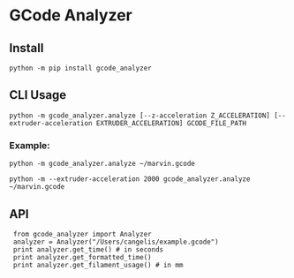 # GCode Analyzer

## Install

`python -m pip install gcode_analyzer`

## CLI Usage

`python -m gcode_analyzer.analyze [--z-acceleration Z_ACCELERATION] [--extruder-acceleration EXTRUDER_ACCELERATION] GCODE_FILE_PATH`

### Example:

`python -m gcode_analyzer.analyze ~/marvin.gcode`

`python -m --extruder-acceleration 2000 gcode_analyzer.analyze ~/marvin.gcode`

## API

     from gcode_analyzer import Analyzer
     analyzer = Analyzer("/Users/cangelis/example.gcode")
     print analyzer.get_time() # in seconds
     print analyzer.get_formatted_time()
     print analyzer.get_filament_usage() # in mm
